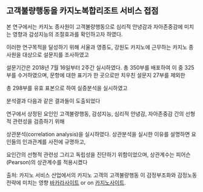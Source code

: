 ## 고객불량행동을 카지노복합리조트 서비스 접점

본 연구에서는 카지노 종사원이 고객불량행동으로 심리적 안녕감과 자아존중감에 미치는
영향과 감성지능의 조절효과를 확인하고자 하였다. 

이러한 연구목적을 달성하기 위해 서울과 영종도, 강원도 카지노에 근무하는 카지노 종사원을 대상으로 설문지를 조사하였고

 설문기간은 2018년 7월 16일부터 2주간 실시하였다. 총 350부를 배포하여 이 중 325부를
수거하였으며, 문항에 대한 표기가 한 곳으로만 치우친 설문지 27부를 제외한 

총 298부를 유효 표본으로 하여 실증분석을 실시하였고 

분석결과 다음과 같은 결과들이 도출되었다

연구에서 상정된 요인인 고객불량행동, 감성지능, 심리적 안녕감, 자아존중감 간의 선형적 관련성을 검증하기 위해

 상관분석(correlation analysis)을 실시하였다. 상관분석을 실시한
이유를 설명하면 요인들의 인과관계를 사전에 규명하고, 

요인간의 선형적 관련성 그리고 독립성을 진단하기 위함이었으며, 상관계수는 피어슨(Pearson)의 상관계수를 적용시켰다

출처: 카지노 서비스 산업에서의 카지노 고객의 고객불량행동 이 감정부조화와 감정노동전략에 미치는 영향
[바카라사이트](https://projectfluent.io/) or on
[카지노사이트](https://projectfluent.io/).
